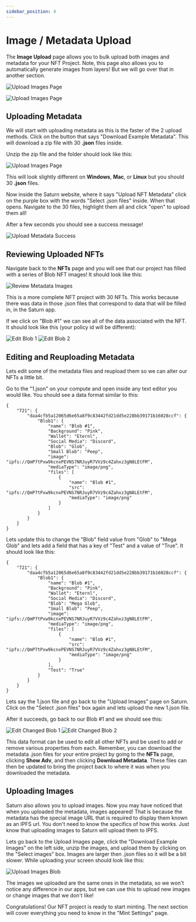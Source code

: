 ```yaml
---
sidebar_position: 4
---
```


# Image / Metadata Upload

The **Image Upload** page allows you to bulk upload both images and metadata for your NFT Project. Note, this page also allows you to automatically generate images from layers! But we will go over that in another section.

![Upload Images Page](/img/nft-projects/upload-images-metadata/upload-images-page.png)

![Upload Images Page](/img/nft-projects/upload-images-metadata/upload-images-page-2.png)

## Uploading Metadata

We will start with uploading metadata as this is the faster of the 2 upload methods. Click on the button that says "Download Example Metadata". This will download a zip file with 30 **.json** files inside.

Unzip the zip file and the folder should look like this:

![Upload Images Page](/img/nft-projects/upload-images-metadata/json-files.png)

This will look slightly different on **Windows**, **Mac**, or **Linux** but you should 30 **.json** files.

Now inside the Saturn website, where it says "Upload NFT Metadata" click on the purple box with the words "Select .json files" inside. When that opens. Navigate to the 30 files, highlight them all and click "open" to upload them all!

After a few seconds you should see a success message!

![Upload Metadata Success](/img/nft-projects/upload-images-metadata/upload-metadata-success.png)

## Reviewing Uploaded NFTs

Navigate back to the **NFTs** page and you will see that our project has filled with a series of Blob NFT images! It should look like this:

![Review Metadata Images](/img/nft-projects/upload-images-metadata/review-images.png)

This is a more complete NFT project with 30 NFTs. This works because there was data in those .json files that correspond to data that will be filled in, in the Saturn app.

If we click on "Blob #1" we can see all of the data associated with the NFT. It should look like this (your policy id will be different):

![Edit Blob 1](/img/nft-projects/upload-images-metadata/edit-blob-1.png)
![Edit Blob 2](/img/nft-projects/upload-images-metadata/edit-blob-2.png)

## Editing and Reuploading Metadata

Lets edit some of the metadata files and reupload them so we can alter our NFTs a little bit.

Go to the "1.json" on your compute and open inside any text editor you would like. You should see a data format similar to this:

```
{
    "721": {
        "daa4cfb5a12065d6e65a8f9c83442fd21dd5e228bb39171b16028ccf": {
            "Blob1": {
                "name": "Blob #1",
                "Background": "Pink",
                "Wallet": "Eternl",
                "Social Media": "Discord",
                "Blob": "Glob",
                "Small Blob": "Peep",
                "image": "ipfs://QmP7tPxw9kcnxPEVNS7NRJuyR7VVz9c4Zahxz3gN8LEtFM",
                "mediaType": "image/png",
                "files": [
                    {
                        "name": "Blob #1",
                        "src": "ipfs://QmP7tPxw9kcnxPEVNS7NRJuyR7VVz9c4Zahxz3gN8LEtFM",
                        "mediaType": "image/png"
                    }
                ]
            }
        }
    }
}
```

Lets update this to change the "Blob" field value from "Glob" to "Mega Glob" and lets add a field that has a key of "Test" and a value of "True". It should look like this:

```
{
    "721": {
        "daa4cfb5a12065d6e65a8f9c83442fd21dd5e228bb39171b16028ccf": {
            "Blob1": {
                "name": "Blob #1",
                "Background": "Pink",
                "Wallet": "Eternl",
                "Social Media": "Discord",
                "Blob": "Mega Glob",
                "Small Blob": "Peep",
                "image": "ipfs://QmP7tPxw9kcnxPEVNS7NRJuyR7VVz9c4Zahxz3gN8LEtFM",
                "mediaType": "image/png",
                "files": [
                    {
                        "name": "Blob #1",
                        "src": "ipfs://QmP7tPxw9kcnxPEVNS7NRJuyR7VVz9c4Zahxz3gN8LEtFM",
                        "mediaType": "image/png"
                    }
                ],
                "Test": "True"
            }
        }
    }
}
```

Lets say the 1.json file and go back to the "Upload Images" page on Saturn. Click on the "Select .json files" box again and lets upload the new 1.json file.

After it succeeds, go back to our Blob #1 and we should see this:

![Edit Changed Blob 1](/img/nft-projects/upload-images-metadata/edit-changed-blob-1.png)
![Edit Changed Blob 2](/img/nft-projects/upload-images-metadata/edit-changed-blob-2.png)

This data format can be used to edit all other NFTs and be used to add or remove various properties from each. Remember, you can download the metadata .json files for your entire project by going to the **NFTs** page, clicking **Show Adv**, and then clicking **Download Metadata**. These files can then be updated to bring the project back to where it was when you downloaded the metadata.

## Uploading Images

Saturn also allows you to upload images. Now you may have noticed that when you uploaded the metadata, images appeared! That is because the metadata has the special image URL that is required to display them known as an IPFS url. You don't need to know the specifics of how this works. Just know that uploading images to Saturn will upload them to IPFS.

Lets go back to the Upload Images page, click the "Download Example Images" on the left side, unzip the images, and upload them by clicking on the "Select images" box. Images are larger then .json files so it will be a bit slower. While uploading your screen should look like this:

![Upload Images Blob](/img/nft-projects/upload-images-metadata/upload-images-blob.png)

The images we uploaded are the same ones in the metadata, so we won't notice any difference in our apps, but we can use this to upload new images or change images that we don't like!

Congratulations! Our NFT project is ready to start minting. The next section will cover everything you need to know in the "Mint Settings" page.
